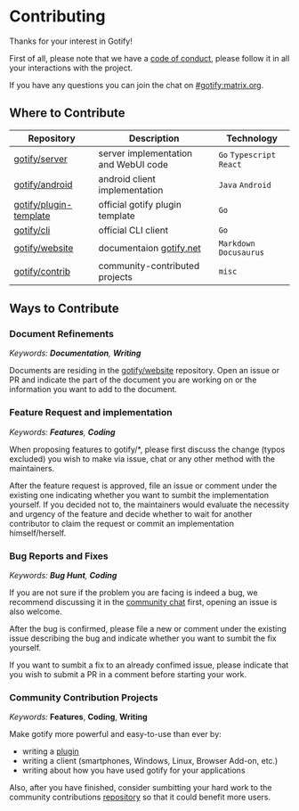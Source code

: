 # Contributing

Thanks for your interest in Gotify!

First of all, please note that we have a [code of conduct](CODE_OF_CONDUCT.md), please follow it in all your interactions with the project. 

If you have any questions you can join the chat on [#gotify:matrix.org](https://matrix.to/#/#gotify:matrix.org).

## Where to Contribute

|                                                         Repository|                                   Description|               Technology|
|                                                                ---|                                           ---|                      ---|
|[gotify/server](https://github.com/gotify/server)                  |server implementation and WebUI code          |`Go` `Typescript` `React`|
|[gotify/android](https://github.com/gotify/android)                |android client implementation                 |`Java` `Android`         |
|[gotify/plugin-template](https://github.com/gotify/plugin-template)|official gotify plugin template               |`Go`                     |
|[gotify/cli](https://github.com/gotify/cli)                        |official CLI client                           |`Go`                     |
|[gotify/website](https://github.com/gotify/website)                |documentaion [gotify.net](https://gotify.net/)|`Markdown` `Docusaurus`  |
|[gotify/contrib](https://github.com/gotify/contrib)                |community-contributed projects                |`misc`                   |    

## Ways to Contribute

### Document Refinements

_Keywords: **Documentation**, **Writing**_

Documents are residing in the [gotify/website](https://github.com/gotify/website) repository. Open an issue or PR and indicate the part of the document you are working on or the information you want to add to the document.

### Feature Request and implementation

_Keywords: **Features**, **Coding**_

When proposing features to gotify/\*, please first discuss the change (typos excluded) you wish to make via issue, chat or any other method with the maintainers.

After the feature request is approved, file an issue or comment under the existing one indicating whether you want to sumbit the implementation yourself. If you decided not to, the maintainers would evaluate the necessity and urgency of the feature and decide whether to wait for another contributor to claim the request or commit an implementation himself/herself.

### Bug Reports and Fixes

_Keywords: **Bug Hunt**, **Coding**_

If you are not sure if the problem you are facing is indeed a bug, we recommend discussing it in the [community chat]((https://matrix.to/#/#gotify:matrix.org)) first, opening an issue is also welcome.

After the bug is confirmed, please file a new or comment under the existing issue describing the bug and indicate whether you want to sumbit the fix yourself.

If you want to sumbit a fix to an already confimed issue, please indicate that you wish to submit a PR in a comment before starting your work.

### Community Contribution Projects

_Keywords:_ **Features**, **Coding**, **Writing**

Make gotify more powerful and easy-to-use than ever by:
 - writing a [plugin](https://gotify.net/docs/plugin)
 - writing a client (smartphones, Windows, Linux, Browser Add-on, etc.)
 - writing about how you have used gotify for your applications
 
Also, after you have finished, consider sumbitting your hard work to the community contributions [repository](https://github.com/gotify/contrib) so that it could benefit more users.